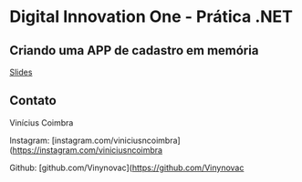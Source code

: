 # Digital Innovation One - Prática .NET

## Criando uma APP de cadastro em memória

[Slides](dio-dotnet-poo-lab-2.pdf)

## Contato

Vinícius Coimbra

Instagram:  [instagram.com/viniciusncoimbra](https://instagram.com/viniciusncoimbra

Github:  [github.com/Vinynovac](https://github.com/Vinynovac

